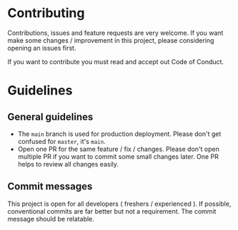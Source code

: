 # Contributing

Contributions, issues and feature requests are very welcome.  If you want make some changes / improvement in this project, please considering opening an issues first.

If you want to contribute you must read and accept out Code of Conduct.

# Guidelines

## General guidelines
- The `main` branch is used for production deployment. Please don't get confused for `master`, it's `main`.
- Open one PR for the same feature / fix / changes. Please don't open multiple PR if you want to commit some small changes later. One PR helps to review all changes easily.


## Commit messages

This project is open for all developers ( freshers / experienced ). If possible, conventional commits are far better but not a requirement. The commit message should be relatable.
